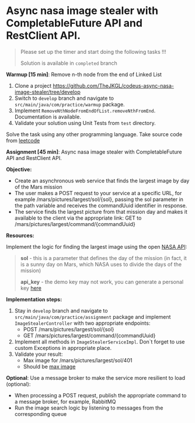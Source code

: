 # Async nasa image stealer with CompletableFuture API and RestClient API.

> Please set up the timer and start doing the following tasks !!!
> 
> Solution is available in `completed` branch

**Warmup [15 min]**: Remove n-th node from the end of Linked List

1. Clone a project https://github.com/TheJKGL/codeus-async-nasa-image-stealer/tree/develop
2. Switch to `develop` branch and navigate to `src/main/java/com/practice/warmup` package.
3. Implement `RemoveNthNodeFromEndOfList.removeNthFromEnd`. Documentation is available.
4. Validate your solution using Unit Tests from `test` directory.

Solve the task using  any other programming language. Take source code from [leetcode](https://leetcode.com/problems/remove-nth-node-from-end-of-list/)



**Assignment [45 min]**: Async nasa image stealer with CompletableFuture API and RestClient API.

**Objective:**

- Create an asynchronous web service that finds the largest image by day of the Mars mission
- The user makes a POST request to your service at a specific URL, for example /mars/pictures/largest/sol/{sol}, passing the sol parameter in the path variable and receives the commandUuid identifier in response.
- The service finds the largest picture from that mission day and makes it available to the client via the appropriate link: GET to /mars/pictures/largest/command/{commandUuid}

**Resources:**

Implement the logic for finding the largest image using the open [NASA API](https://api.nasa.gov/mars-photos/api/v1/rovers/curiosity/photos?sol=14&api_key=DEMO_KEY):

> **sol** - this is a parameter that defines the day of the mission (in fact, it is a sunny day on Mars, which NASA uses to divide the days of the mission)
> 
> 
> **api_key** - the demo key may not work, you can generate a personal key [here](https://api.nasa.gov/?ref=hackernoon.com)
> 

**Implementation steps:**

1. Stay in `develop` branch and navigate to `src/main/java/com/practice/assignment` package and implement `ImageStealerController` with two appropriate endpoints:
    - POST /mars/pictures/largest/sol/{sol}
    - GET /mars/pictures/largest/command/{commandUuid}
2. Implement all methods in `ImageStealerServiceImpl`. Don`t forget to use custom Exceptions in appropriate place.
3. Validate your result:
    - Max image for /mars/pictures/largest/sol/401
    - Should be [max image](https://mars.nasa.gov/msl-raw-images/msss/00401/mhli/0401MH0003190000105062R00_DXXX.jpg)

**Optional**: Use a message broker to make the service more resilient to load (optional):

- When processing a POST request, publish the appropriate command to a message broker, for example, RabbitMQ
- Run the image search logic by listening to messages from the corresponding queue
